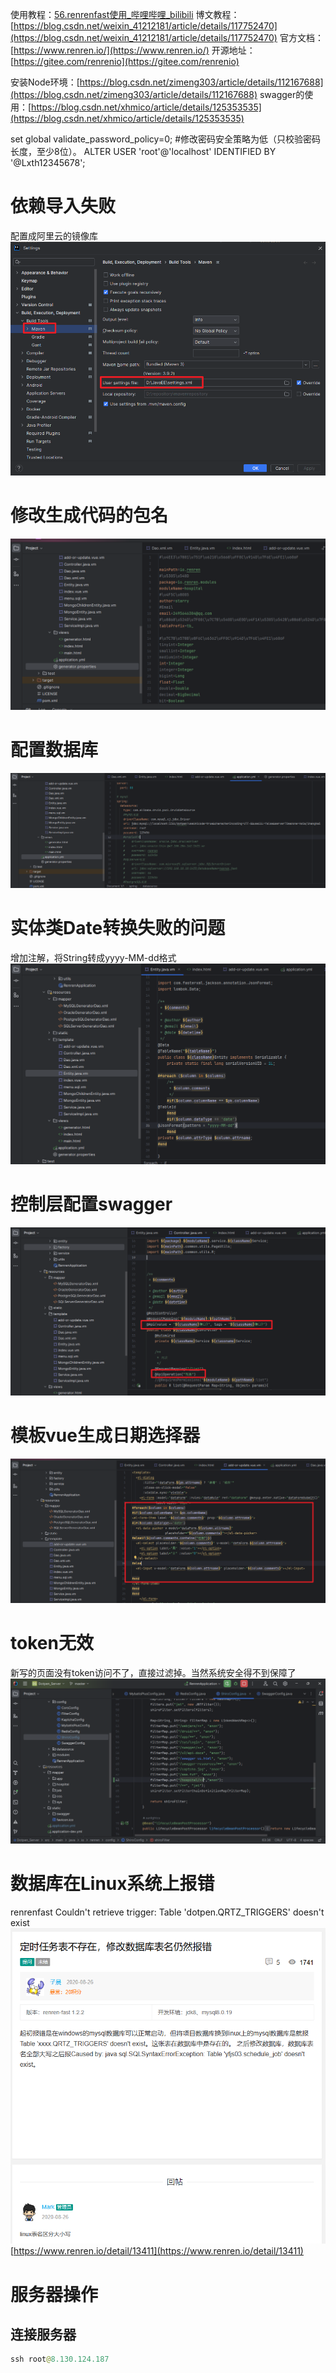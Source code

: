 使用教程：[56.renrenfast使用_哔哩哔哩_bilibili](https://www.bilibili.com/video/BV1N8411g7nX/?spm_id_from=333.337.search-card.all.click&vd_source=2c2d0ce64b817501491ef975f77fea05)
博文教程：[https://blog.csdn.net/weixin_41212181/article/details/117752470](https://blog.csdn.net/weixin_41212181/article/details/117752470)
官方文档：[https://www.renren.io/](https://www.renren.io/)
开源地址：[https://gitee.com/renrenio](https://gitee.com/renrenio)

安装Node环境：[https://blog.csdn.net/zimeng303/article/details/112167688](https://blog.csdn.net/zimeng303/article/details/112167688)
swagger的使用：[https://blog.csdn.net/xhmico/article/details/125353535](https://blog.csdn.net/xhmico/article/details/125353535)


set global validate_password_policy=0;  #修改密码安全策略为低（只校验密码长度，至少8位）。 ALTER USER 'root'@'localhost' IDENTIFIED BY '@Lxth12345678';
# 依赖导入失败

配置成阿里云的镜像库
![image.png](../../images/毕业设计/ba59afb5e48b597bc2c4914f12c707b4.png)

# 修改生成代码的包名
![image.png](../../images/毕业设计/0f12e9f1c44c08ad004d8bc257acb693.png)

# 配置数据库
![image.png](../../images/毕业设计/1d157cadb482331e6a57a27ef9166fc8.png)

# 实体类Date转换失败的问题
增加注解，将String转成yyyy-MM-dd格式
![image.png](../../images/毕业设计/0de640235b819fa20896e44908c6bd37.png)

# 控制层配置swagger
![image.png](../../images/毕业设计/2cd7ba61e71764b78f5188f64732b9ec.png)

# 模板vue生成日期选择器
![image.png](../../images/毕业设计/cf045368c5d9faed20e1fccbc8fc23b0.png)

# token无效
新写的页面没有token访问不了，直接过滤掉。当然系统安全得不到保障了
![image.png](../../images/毕业设计/1cb209c858b43b397c599d223d70541b.png)
# 数据库在Linux系统上报错

renrenfast Couldn't retrieve trigger: Table 'dotpen.QRTZ_TRIGGERS' doesn't exist
![image.png](../../images/毕业设计/2b342b33be96182973e0297447e6d323.png)
[https://www.renren.io/detail/13411](https://www.renren.io/detail/13411)

# 服务器操作
## 连接服务器
```java
ssh root@8.130.124.187
```
